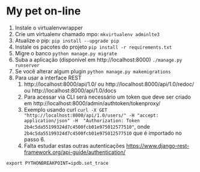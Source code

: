# My pet on-line #

1. Instale o virtualenvwrapper
2. Crie um virtualenv chamado mpo: `mkvirtualenv adminlte3`
3. Atualize o pip: `pip install --upgrade pip`
4. Instale os pacotes do projeto `pip install -r requirements.txt`
5. Migre o banco `python manage.py migrate`
7. Suba a aplicação (disponível em http://localhost:8000) `./manage.py runserver`
8. Se você alterar algum plugin `python manage.py makemigrations`
9. Para usar a interface REST
   1. http://localhost:8000/api/1.0/ ou http://localhost:8000/api/1.0/redoc/ ou http://localhost:8000/api/1.0/docs
   2. Para acessar via CLI será necessário um token que deve ser criado em http://localhost:8000/admin/authtoken/tokenproxy/
   3. Exemplo usando curl `curl -X GET "http://localhost:8000/api/1.0/users/" -H "accept: application/json" -H  "Authorization: Token 2b4c5da55199324d7c4500fcb01e975012577510"`, onde `2b4c5da55199324d7c4500fcb01e975012577510` que é importado no passo 6.
   4. Falta estudar estas outras autenticações https://www.django-rest-framework.org/api-guide/authentication/

```
export PYTHONBREAKPOINT=ipdb.set_trace
```
